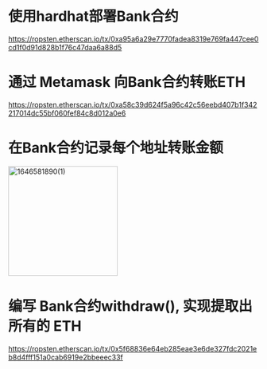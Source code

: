 # 使用hardhat部署Bank合约
https://ropsten.etherscan.io/tx/0xa95a6a29e7770fadea8319e769fa447cee0cd1f0d91d828b1f76c47daa6a88d5
# 通过 Metamask 向Bank合约转账ETH
https://ropsten.etherscan.io/tx/0xa58c39d624f5a96c42c56eebd407b1f342217014dc55bf060fef84c8d012a0e6
# 在Bank合约记录每个地址转账⾦额
<img width="220" alt="1646581890(1)" src="https://user-images.githubusercontent.com/35557565/156930732-f66981f9-bfeb-4907-b5a8-516da3286a52.png">

# 编写 Bank合约withdraw(), 实现提取出所有的 ETH
https://ropsten.etherscan.io/tx/0x5f68836e64eb285eae3e6de327fdc2021eb8d4fff151a0cab6919e2bbeeec33f
